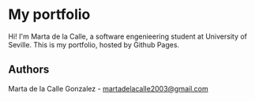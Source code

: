 # My portfolio

Hi! I'm Marta de la Calle, a software engenieering student at University of Seville. This is my portfolio, hosted by Github Pages.  


## Authors

Marta de la Calle Gonzalez - 
martadelacalle2003@gmail.com
